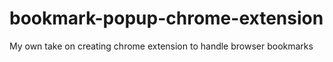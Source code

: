 # bookmark-popup-chrome-extension
 My own take on creating chrome extension to handle browser bookmarks
